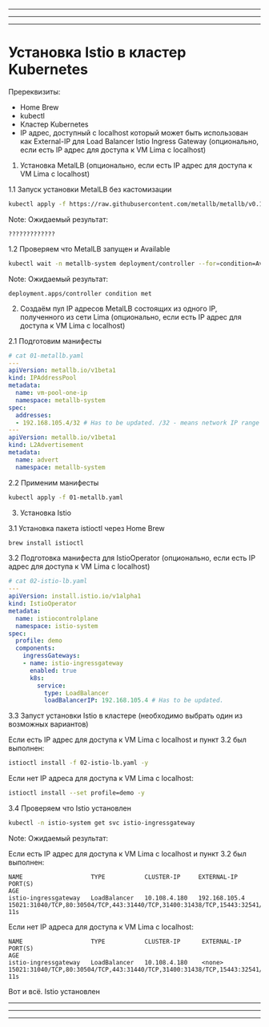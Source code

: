 ***
***
***


# Установка Istio в кластер Kubernetes

Пререквизиты:
- Home Brew
- kubectl
- Кластер Kubernetes
- IP адрес, доступный с localhost который может быть использован как External-IP для Load Balancer Istio Ingress Gateway (опционально, если есть IP адрес для доступа к VM Lima с localhost)


1. Установка MetalLB (опционально, если есть IP адрес для доступа к VM Lima с localhost)

1.1 Запуск установки MetalLB без кастомизации

```bash
kubectl apply -f https://raw.githubusercontent.com/metallb/metallb/v0.14.5/config/manifests/metallb-native.yaml
```
Note: Ожидаемый результат:
```log
?????????????
```

1.2 Проверяем что MetalLB запущен и Available
```bash
kubectl wait -n metallb-system deployment/controller --for=condition=Available --timeout=90s
```

Note: Ожидаемый результат:
```log
deployment.apps/controller condition met
```

2. Создаём пул IP адресов MetalLB состоящих из одного IP, полученного из сети Lima (опционально, если есть IP адрес для доступа к VM Lima с localhost)
   
2.1 Подготовим манифесты


```yaml
# cat 01-metallb.yaml
---
apiVersion: metallb.io/v1beta1
kind: IPAddressPool
metadata:
  name: vm-pool-one-ip
  namespace: metallb-system
spec:
  addresses:
  - 192.168.105.4/32 # Has to be updated. /32 - means network IP range with only one IP
---
apiVersion: metallb.io/v1beta1
kind: L2Advertisement
metadata:
  name: advert
  namespace: metallb-system
```

2.2 Применим манифесты 

```bash
kubectl apply -f 01-metallb.yaml
```

3. Установка Istio

3.1 Установка пакета istioctl через Home Brew

```bash
brew install istioctl
```


3.2 Подготовка манифеста для IstioOperator (опционально, если есть IP адрес для доступа к VM Lima с localhost)

```yaml
# cat 02-istio-lb.yaml
---
apiVersion: install.istio.io/v1alpha1
kind: IstioOperator
metadata:
  name: istiocontrolplane
  namespace: istio-system
spec:
  profile: demo
  components:
    ingressGateways:
    - name: istio-ingressgateway
      enabled: true
      k8s:
        service:
          type: LoadBalancer
          loadBalancerIP: 192.168.105.4 # Has to be updated.
```


3.3 Запуст установки Istio в кластере (необходимо выбрать один из возможных вариантов)

Если есть IP адрес для доступа к VM Lima с localhost и пункт 3.2 был выполнен:

```bash
istioctl install -f 02-istio-lb.yaml -y
```

Если нет IP адреса для доступа к VM Lima с localhost:

```bash
istioctl install --set profile=demo -y
```

3.4 Проверяем что Istio установлен

```bash
kubectl -n istio-system get svc istio-ingressgateway
```

Note: Ожидаемый результат:

Если есть IP адрес для доступа к VM Lima с localhost и пункт 3.2 был выполнен:

```log
NAME                   TYPE           CLUSTER-IP     EXTERNAL-IP     PORT(S)                                                                      AGE
istio-ingressgateway   LoadBalancer   10.108.4.180   192.168.105.4   15021:31040/TCP,80:30504/TCP,443:31440/TCP,31400:31438/TCP,15443:32541/TCP   11s
```


Если нет IP адреса для доступа к VM Lima с localhost:

```log
NAME                   TYPE           CLUSTER-IP      EXTERNAL-IP     PORT(S)                                                                      AGE
istio-ingressgateway   LoadBalancer   10.108.4.180    <none>          15021:31040/TCP,80:30504/TCP,443:31440/TCP,31400:31438/TCP,15443:32541/TCP   11s
```

Вот и всё. Istio установлен

***
***
***

